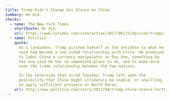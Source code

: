 ```yaml
---
title: Trump Didn't Change His Stance on China
summary: He did.
checks:
  - name: The New York Times
    shortQuote: He did.
    url: https://www.nytimes.com/interactive/2017/06/23/opinion/trumps-lies.html
  - name: Politico
    quote:
      As a candidate, Trump pitched himself as the antidote to what he
      said had become a one-sided relationship with China. He promised
      to label China a currency manipulator on Day One, something he
      has now said he has no immediate plans to do, and to make more
      even the trade relationship between the two nations.

      In the interview that aired Tuesday, Trump left open the
      possibility that China might ultimately be unable, or unwilling,
      to apply sufficient pressure on North Korea.
    url: http://www.politico.com/story/2017/04/trump-china-stance-north-korea-237321
---
```

